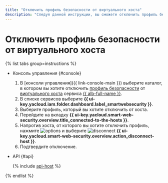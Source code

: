 ```yaml
---
title: "Отключить профиль безопасности от виртуального хоста"
description: "Следуя данной инструкции, вы сможете отключить профиль безопасности от виртуального хоста."
---
```


# Отключить профиль безопасности от виртуального хоста

{% list tabs group=instructions %}

- Консоль управления {#console}

  1. В [консоли управления]({{ link-console-main }}) выберите каталог, в котором вы хотите отключить [профиль безопасности](../concepts/profiles.md) от [виртуального хоста](../../application-load-balancer/concepts/http-router.md#virtual-host) сервиса [{{ alb-full-name }}](../../application-load-balancer/).
  1. В списке сервисов выберите **{{ ui-key.yacloud.iam.folder.dashboard.label_smartwebsecurity }}**.
  1. Выберите профиль, который вы хотите отключить от хоста.
  1. Перейдите на вкладку **{{ ui-key.yacloud.smart-web-security.overview.title_connected-to-the-hosts }}**.
  1. Напротив хоста, от которого вы хотите отключить профиль, нажмите ![options](../../_assets/console-icons/ellipsis.svg) и выберите ![disconnect](../../_assets/console-icons/arrow-shape-left-from-line.svg) **{{ ui-key.yacloud.smart-web-security.overview.action_disconnect-host }}**.
  1. Подтвердите отключение.

- API {#api}

  {% include [api-host](../../_includes/smartwebsecurity/api-host.md) %}

{% endlist %}
